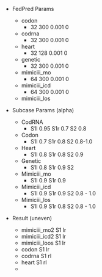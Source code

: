 - FedPred Params
  - codon
    - 32 300 0.001 0 
  - codrna
    - 32 300 0.001 0
  - heart
    - 32 128 0.001 0
  - genetic
    - 32 300 0.001 0
  - mimiciii_mo
    - 64 300 0.001 0
  - mimiciii_icd
    - 64 300 0.001 0
  - mimiciii_los

- Subcase Params (alpha)
  - CodRNA
    - S1l 0.95 S1r 0.7 S2 0.8
  - Codon
    - S1l 0.7 S1r 0.8 S2 0.8-1.0
  - Heart
    - S1l 0.8 S1r 0.8 S2 0.9
  - Genetic
    - S1l 0.8 S1r 0.9 S2 
  - Mimiciii_mo
    - S1l 0.9 S1r 0.9 
  - Mimiciii_icd
    - S1l 0.9 S1r 0.9 S2 0.8 - 1.0
  - Mimiciii_los
    - S1l 0.9 S1r 0.8 S2 0.8 - 1.0

- Result (uneven)
  - mimiciii_mo2 S1 lr
  - mimiciii_icd2 S1 lr
  - mimiciii_loos S1 lr
  - codon S1 lr
  - codrna S1 rl
  - heart S1 rl
  - 